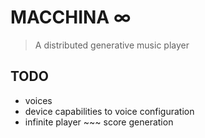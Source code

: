 # MACCHINA ∞

> A distributed generative music player

## TODO

- voices
- device capabilities to voice configuration
- infinite player ~~~ score generation
